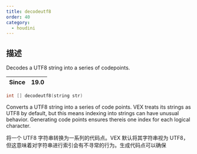 ```yaml
---
title: decodeutf8
order: 40
category:
  - houdini
---
```

    
## 描述

Decodes a UTF8 string into a series of codepoints.

| Since | 19.0 |
| ----- | ---- |

```c
int [] decodeutf8(string str)
```

Converts a UTF8 string into a series of code points. VEX treats its strings as
UTF8 by default, but this means indexing into strings can have unusual
behavior. Generating code points ensures thereis one index for each logical
character.

将一个 UTF8 字符串转换为一系列的代码点。VEX 默认将其字符串视为 UTF8，但这意味着对字符串进行索引会有不寻常的行为。生成代码点可以确保
